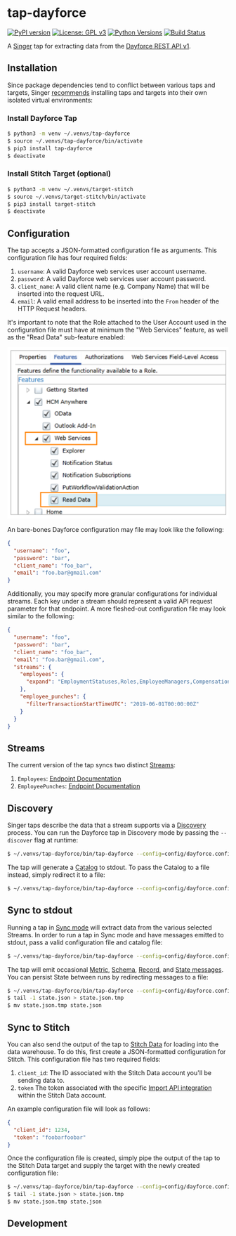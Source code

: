 # tap-dayforce
[![PyPI version](https://badge.fury.io/py/tap-dayforce.svg)](https://badge.fury.io/py/tap-dayforce)
[![License: GPL v3](https://img.shields.io/badge/License-GPLv3-blue.svg)](https://www.gnu.org/licenses/gpl-3.0)
[![Python Versions](https://img.shields.io/badge/python-3.6%20%7C%203.7-blue.svg)](https://pypi.python.org/pypi/ansicolortags/)
[![Build Status](https://travis-ci.com/goodeggs/tap-pagerduty.svg?branch=master)](https://travis-ci.com/goodeggs/tap-dayforce.svg?branch=master)

A [Singer](https://www.singer.io/) tap for extracting data from the [Dayforce REST API v1](https://developers.dayforce.com/Build/RESTful-general-URL-structure.aspx).

## Installation

Since package dependencies tend to conflict between various taps and targets, Singer [recommends](https://github.com/singer-io/getting-started/blob/master/docs/RUNNING_AND_DEVELOPING.md#running-singer-with-python) installing taps and targets into their own isolated virtual environments:

### Install Dayforce Tap

```bash
$ python3 -m venv ~/.venvs/tap-dayforce
$ source ~/.venvs/tap-dayforce/bin/activate
$ pip3 install tap-dayforce
$ deactivate
```

### Install Stitch Target (optional)

```bash
$ python3 -m venv ~/.venvs/target-stitch
$ source ~/.venvs/target-stitch/bin/activate
$ pip3 install target-stitch
$ deactivate
```

## Configuration

The tap accepts a JSON-formatted configuration file as arguments. This configuration file has four required fields:

1. `username`: A valid Dayforce web services user account username.
2. `password`: A valid Dayforce web services user account password.
3. `client_name`: A valid client name (e.g. Company Name) that will be inserted into the request URL.
2. `email`: A valid email address to be inserted into the `From` header of the HTTP Request headers.

It's important to note that the Role attached to the User Account used in the configuration file must have at minimum the "Web Services" feature, as well as the "Read Data" sub-feature enabled:

![](etc/dayforce_web_services_user_permissions.png)

An bare-bones Dayforce configuration may file may look like the following:

```json
{
  "username": "foo",
  "password": "bar",
  "client_name": "foo_bar",
  "email": "foo.bar@gmail.com"
}
```

Additionally, you may specify more granular configurations for individual streams. Each key under a stream should represent a valid API request parameter for that endpoint. A more fleshed-out configuration file may look similar to the following:

```json
{
  "username": "foo",
  "password": "bar",
  "client_name": "foo_bar",
  "email": "foo.bar@gmail.com",
  "streams": {
    "employees": {
      "expand": "EmploymentStatuses,Roles,EmployeeManagers,CompensationSummary,Locations,LastActiveManagers"
    },
    "employee_punches": {
      "filterTransactionStartTimeUTC": "2019-06-01T00:00:00Z"
    }
  }
}
```

## Streams

The current version of the tap syncs two distinct [Streams](https://github.com/singer-io/getting-started/blob/master/docs/SYNC_MODE.md#streams):
1. `Employees`: [Endpoint Documentation](https://developers.dayforce.com/Build/API-Explorer/Employee/GET-Employee-Details.aspx)
2. `EmployeePunches`: [Endpoint Documentation](https://developers.dayforce.com/Build/API-Explorer/Time-Management/Employee-Punches.aspx)

## Discovery

Singer taps describe the data that a stream supports via a [Discovery](https://github.com/singer-io/getting-started/blob/master/docs/DISCOVERY_MODE.md#discovery-mode) process. You can run the Dayforce tap in Discovery mode by passing the `--discover` flag at runtime:

```bash
$ ~/.venvs/tap-dayforce/bin/tap-dayforce --config=config/dayforce.config.json --discover
```

The tap will generate a [Catalog](https://github.com/singer-io/getting-started/blob/master/docs/DISCOVERY_MODE.md#the-catalog) to stdout. To pass the Catalog to a file instead, simply redirect it to a file:

```bash
$ ~/.venvs/tap-dayforce/bin/tap-dayforce --config=config/dayforce.config.json --discover > catalog.json
```

## Sync to stdout

Running a tap in [Sync mode](https://github.com/singer-io/getting-started/blob/master/docs/SYNC_MODE.md#sync-mode) will extract data from the various selected Streams. In order to run a tap in Sync mode and have messages emitted to stdout, pass a valid configuration file and catalog file:

```bash
$ ~/.venvs/tap-dayforce/bin/tap-dayforce --config=config/dayforce.config.json --catalog=catalog.json
```

The tap will emit occasional [Metric](https://github.com/singer-io/getting-started/blob/master/docs/SYNC_MODE.md#metric-messages), [Schema](https://github.com/singer-io/getting-started/blob/master/docs/SPEC.md#schema-message), [Record](https://github.com/singer-io/getting-started/blob/master/docs/SPEC.md#record-message), and [State messages](https://github.com/singer-io/getting-started/blob/master/docs/SPEC.md#state-message). You can persist State between runs by redirecting messages to a file:

```bash
$ ~/.venvs/tap-dayforce/bin/tap-dayforce --config=config/dayforce.config.json --catalog=catalog.json >> state.json
$ tail -1 state.json > state.json.tmp
$ mv state.json.tmp state.json
```

## Sync to Stitch

You can also send the output of the tap to [Stitch Data](https://www.stitchdata.com/) for loading into the data warehouse. To do this, first create a JSON-formatted configuration for Stitch. This configuration file has two required fields:
1. `client_id`: The ID associated with the Stitch Data account you'll be sending data to.
2. `token` The token associated with the specific [Import API integration](https://www.stitchdata.com/docs/integrations/import-api/) within the Stitch Data account.

An example configuration file will look as follows:

```json
{
  "client_id": 1234,
  "token": "foobarfoobar"
}
```

Once the configuration file is created, simply pipe the output of the tap to the Stitch Data target and supply the target with the newly created configuration file:

```bash
$ ~/.venvs/tap-dayforce/bin/tap-dayforce --config=config/dayforce.config.json --catalog=catalog.json --state=state.json | ~/.venvs/target-stitch/bin/target-stitch --config=config/stitch.config.json >> state.json
$ tail -1 state.json > state.json.tmp
$ mv state.json.tmp state.json
```

## Development
